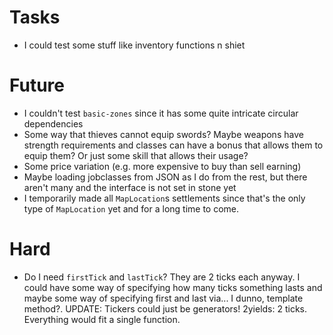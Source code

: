 # Tasks
* I could test some stuff like inventory functions n shiet

# Future
* I couldn't test `basic-zones` since it has some quite intricate circular dependencies
* Some way that thieves cannot equip swords? Maybe weapons have strength requirements and classes can have a bonus that allows them to equip them? Or just some skill that allows their usage?
* Some price variation (e.g. more expensive to buy than sell earning)
* Maybe loading jobclasses from JSON as I do from the rest, but there aren't many and the interface is not set in stone yet
* I temporarily made all `MapLocation`s settlements since that's the only type of `MapLocation` yet and for a long time to come.

# Hard
* Do I need `firstTick` and `lastTick`? They are 2 ticks each anyway. I could have some way of specifying how many ticks something lasts and maybe some way of specifying first and last via... I dunno, template method?. UPDATE: Tickers could just be generators! 2yields: 2 ticks. Everything would fit a single function.
